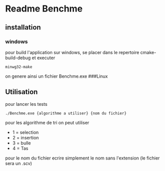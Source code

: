 # Readme Benchme 
## installation
### windows
pour build l'application sur windows, se placer dans le repertoire cmake-build-debug
et executer 
```shell
minwg32-make
```
on genere ainsi un fichier Benchme.exe
###Linux

## Utilisation
pour lancer les tests 
```shell
./Benchme.exe {algorithme a utiliser} {nom du fichier}
```
pour les algorithme de tri on peut utiliser
* 1 = selection
* 2 = insertion
* 3 = bulle
* 4 = Tas

pour le nom du fichier ecrire simplement le nom sans l'extension (le fichier sera un .scv)
